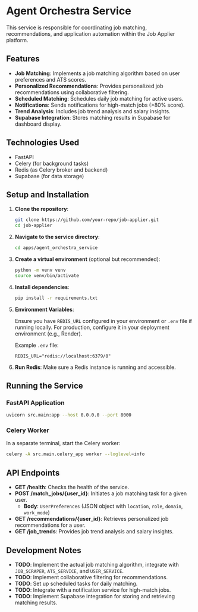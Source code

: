 # Agent Orchestra Service

This service is responsible for coordinating job matching, recommendations, and application automation within the Job Applier platform.

## Features

- **Job Matching**: Implements a job matching algorithm based on user preferences and ATS scores.
- **Personalized Recommendations**: Provides personalized job recommendations using collaborative filtering.
- **Scheduled Matching**: Schedules daily job matching for active users.
- **Notifications**: Sends notifications for high-match jobs (>80% score).
- **Trend Analysis**: Includes job trend analysis and salary insights.
- **Supabase Integration**: Stores matching results in Supabase for dashboard display.

## Technologies Used

- FastAPI
- Celery (for background tasks)
- Redis (as Celery broker and backend)
- Supabase (for data storage)

## Setup and Installation

1.  **Clone the repository**:

    ```bash
    git clone https://github.com/your-repo/job-applier.git
    cd job-applier
    ```

2.  **Navigate to the service directory**:

    ```bash
    cd apps/agent_orchestra_service
    ```

3.  **Create a virtual environment** (optional but recommended):

    ```bash
    python -m venv venv
    source venv/bin/activate
    ```

4.  **Install dependencies**:

    ```bash
    pip install -r requirements.txt
    ```

5.  **Environment Variables**:

    Ensure you have `REDIS_URL` configured in your environment or `.env` file if running locally. For production, configure it in your deployment environment (e.g., Render).

    Example `.env` file:

    ```
    REDIS_URL="redis://localhost:6379/0"
    ```

6.  **Run Redis**: Make sure a Redis instance is running and accessible.

## Running the Service

### FastAPI Application

```bash
uvicorn src.main:app --host 0.0.0.0 --port 8000
```

### Celery Worker

In a separate terminal, start the Celery worker:

```bash
celery -A src.main.celery_app worker --loglevel=info
```

## API Endpoints

-   **GET /health**: Checks the health of the service.
-   **POST /match_jobs/{user_id}**: Initiates a job matching task for a given user.
    -   **Body**: `UserPreferences` (JSON object with `location`, `role`, `domain`, `work_mode`)
-   **GET /recommendations/{user_id}**: Retrieves personalized job recommendations for a user.
-   **GET /job_trends**: Provides job trend analysis and salary insights.

## Development Notes

-   **TODO**: Implement the actual job matching algorithm, integrate with `JOB_SCRAPER`, `ATS_SERVICE`, and `USER_SERVICE`.
-   **TODO**: Implement collaborative filtering for recommendations.
-   **TODO**: Set up scheduled tasks for daily matching.
-   **TODO**: Integrate with a notification service for high-match jobs.
-   **TODO**: Implement Supabase integration for storing and retrieving matching results.
